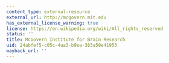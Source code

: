 ```yaml
---
content_type: external-resource
external_url: http://mcgovern.mit.edu
has_external_license_warning: true
license: https://en.wikipedia.org/wiki/All_rights_reserved
status: ''
title: McGovern Institute for Brain Research
uid: 24abfef5-c05c-4aa3-b9ea-383a50e41953
wayback_url: ''
---
```

